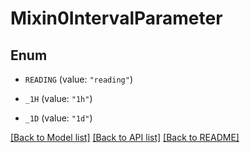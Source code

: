 # Mixin0IntervalParameter

## Enum


* `READING` (value: `"reading"`)

* `_1H` (value: `"1h"`)

* `_1D` (value: `"1d"`)


[[Back to Model list]](../README.md#documentation-for-models) [[Back to API list]](../README.md#documentation-for-api-endpoints) [[Back to README]](../README.md)


